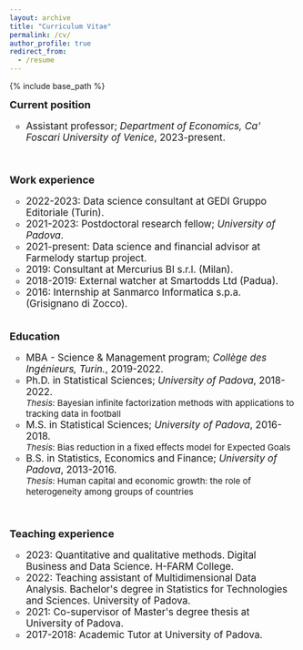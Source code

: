 ```yaml
---
layout: archive
title: "Curriculum Vitae"
permalink: /cv/
author_profile: true
redirect_from:
  - /resume
---
```


{% include base_path %}

<style type="text/css">
    a.typeA:hover {text-decoration: underline;}
</style>

<font style="font-size:17px">
<b style="font-size:18px"> Current position </b>
<ul style="list-style-type:circle;">
  <li> Assistant professor; <i>Department of Economics, Ca' Foscari University of Venice</i>, 2023-present.</li>
</ul>  
<br>

<b style="font-size:18px"> Work experience </b>
<ul style="list-style-type:circle;">
  <li>2022-2023: Data science consultant at GEDI Gruppo Editoriale (Turin). </li>
  <li>2021-2023: Postdoctoral research fellow; <i>University of Padova</i>. </li>
  <li>2021-present: Data science and financial advisor at Farmelody startup project. </li>
  <li>2019: Consultant at Mercurius BI s.r.l. (Milan). </li>
  <li>2018-2019: External watcher at Smartodds Ltd (Padua). </li>
  <li>2016: Internship at Sanmarco Informatica s.p.a. (Grisignano di Zocco). </li>
</ul>
<br> 
  
<font style="font-size:17px">
<b style="font-size:18px"> Education </b>
<ul style="list-style-type:circle;">
  <li> MBA - Science & Management program; <i>Collège des Ingénieurs, Turin.</i>, 2019-2022.</li>
  <li> Ph.D. in Statistical Sciences; <i>University of Padova</i>, 2018-2022.</li><font style="font-size:15px">
  <i>Thesis</i>: Bayesian infinite factorization methods with applications to tracking data in football</font>
  <li> M.S. in Statistical Sciences; <i>University of Padova</i>, 2016-2018.</li><font style="font-size:15px">
  <i>Thesis</i>: Bias reduction in a fixed effects model for Expected Goals</font>
  <font style="font-size:17px"><li> B.S. in Statistics, Economics and Finance; <i>University of Padova</i>, 2013-2016.</li></font> <font style="font-size:15px">
  <i>Thesis</i>: Human capital and economic growth: the role of heterogeneity among groups of countries</font> 
</ul>  
<br>

<b style="font-size:18px">Teaching experience</b>
<ul style="list-style-type:circle;"> 
  <li>2023: Quantitative and qualitative methods. Digital Business and Data Science. H-FARM College.</li>
  <li>2022: Teaching assistant of Multidimensional Data Analysis. Bachelor's degree in Statistics for Technologies and Sciences. University of Padova.</li>
  <li>2021: Co-supervisor of Master's degree thesis at University of Padova.</li>
  <li>2017-2018: Academic Tutor at University of Padova.</li>
</ul>
  
  
<br/>


